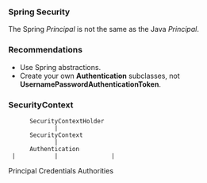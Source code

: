 ### Spring Security

The Spring *Principal* is not the same as the Java *Principal*.

### Recommendations

- Use Spring abstractions.
- Create your own **Authentication** subclasses, not **UsernamePasswordAuthenticationToken**.

### SecurityContext

          SecurityContextHolder
                 |
          SecurityContext
                 |
          Authentication
     |           |               |
Principal    Credentials    Authorities